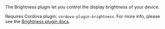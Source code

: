 The Brightness plugin let you control the display brightness of your device.

Requires Cordova plugin: `cordova-plugin-brightness`. For more info, please see the [Brightness plugin docs](https://github.com/mgcrea/cordova-plugin-brightness).
